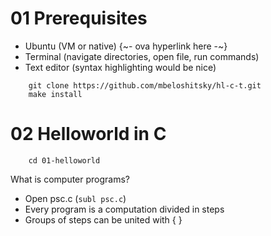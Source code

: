 # 01 Prerequisites

- Ubuntu (VM or native)
 {~- ova hyperlink here -~}
- Terminal (navigate directories, open file, run commands)
- Text editor (syntax highlighting would be nice)

```
    git clone https://github.com/mbeloshitsky/hl-c-t.git
    make install
```

# 02 Helloworld in C

```
    cd 01-helloworld
```

What is computer programs?

- Open psc.c (``subl psc.c``)
- Every program is a computation divided in steps
- Groups of steps can be united with \{ \}
